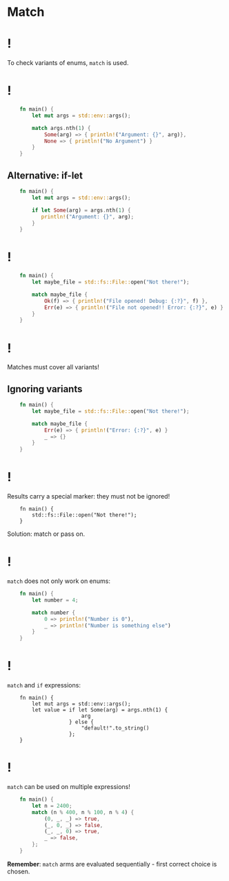 # Match

!
=

To check variants of enums, `match` is used.

!
=
```rust
    fn main() {
        let mut args = std::env::args();

        match args.nth(1) {
            Some(arg) => { println!("Argument: {}", arg)},
            None => { println!("No Argument") }
        }
    }
```

Alternative: if-let
----
```rust
    fn main() {
        let mut args = std::env::args();

        if let Some(arg) = args.nth(1) {
           println!("Argument: {}", arg);
        }
    }
```
!
=
```rust
    fn main() {
        let maybe_file = std::fs::File::open("Not there!");

        match maybe_file {
            Ok(f) => { println!("File opened! Debug: {:?}", f) },
            Err(e) => { println!("File not opened!! Error: {:?}", e) }
        }
    }
```
!
=

Matches must cover all variants!

Ignoring variants
----
```rust
    fn main() {
        let maybe_file = std::fs::File::open("Not there!");

        match maybe_file {
            Err(e) => { println!("Error: {:?}", e) }
            _ => {}
        }
    }
```
!
=

Results carry a special marker: they must not be ignored!
```rust,ignore,does_not_compile
    fn main() {
        std::fs::File::open("Not there!");
    }
```
Solution: match or pass on.

!
=

`match` does not only work on enums:

```rust
    fn main() {
        let number = 4;

        match number {
            0 => println!("Number is 0"),
            _ => println!("Number is something else")
        }
    }
```
!
=

`match` and `if` expressions:
```rust,ignore,does_not_compile
    fn main() {
        let mut args = std::env::args();
        let value = if let Some(arg) = args.nth(1) {
                        arg
                    } else {
                        "default!".to_string()
                    };
    }
```
!
=

`match` can be used on multiple expressions!
```rust
    fn main() {
        let n = 2400;
        match (n % 400, n % 100, n % 4) {
            (0, _, _) => true,
            (_, 0, _) => false,
            (_, _, 0) => true,
            _ => false,
        };
    }
```
**Remember**: `match` arms are evaluated sequentially - first correct
choice is chosen.
